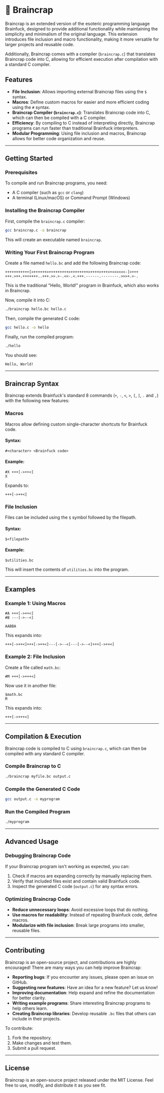 # 🧠 Braincrap

Braincrap is an extended version of the esoteric programming language Brainfuck, designed to provide additional functionality while maintaining the simplicity and minimalism of the original language. This extension introduces file inclusion and macro functionality, making it more versatile for larger projects and reusable code.  

Additionally, Braincrap comes with a compiler (`braincrap.c`) that translates Braincrap code into C, allowing for efficient execution after compilation with a standard C compiler.

## Features

- **File Inclusion**: Allows importing external Braincrap files using the `$` syntax.
- **Macros**: Define custom macros for easier and more efficient coding using the `#` syntax.
- **Braincrap Compiler (`braincrap.c`)**: Translates Braincrap code into C, which can then be compiled with a C compiler.
- **Efficiency**: By compiling to C instead of interpreting directly, Braincrap programs can run faster than traditional Brainfuck interpreters.
- **Modular Programming**: Using file inclusion and macros, Braincrap allows for better code organization and reuse.

---

## Getting Started

### Prerequisites

To compile and run Braincrap programs, you need:
- A C compiler (such as `gcc` or `clang`)
- A terminal (Linux/macOS) or Command Prompt (Windows)

### Installing the Braincrap Compiler

First, compile the `braincrap.c` compiler:
```sh
gcc braincrap.c -o braincrap
```
This will create an executable named `braincrap`.

### Writing Your First Braincrap Program

Create a file named `hello.bc` and add the following Braincrap code:
```brainfuck
+++++++++++[>++++++>+++++++++>++++++++>++++>+++>+<<<<<<-]>+++
+++.>++.+++++++..+++.>>.>-.<<-.<.+++.------.--------.>>>+.>-.
```
This is the traditional "Hello, World!" program in Brainfuck, which also works in Braincrap.

Now, compile it into C:
```sh
./braincrap hello.bc hello.c
```

Then, compile the generated C code:
```sh
gcc hello.c -o hello
```

Finally, run the compiled program:
```sh
./hello
```

You should see:
```
Hello, World!
```

---

## Braincrap Syntax

Braincrap extends Brainfuck's standard 8 commands (`+`, `-`, `<`, `>`, `[`, `]`, `.` and `,`) with the following new features:

### Macros

Macros allow defining custom single-character shortcuts for Brainfuck code.

#### Syntax:
```brainfuck
#<character> <Brainfuck code>
```
#### Example:
```brainfuck
#X +++[->++<]
X
```
Expands to:
```brainfuck
+++[->++<]
```

### File Inclusion

Files can be included using the `$` symbol followed by the filepath.

#### Syntax:
```brainfuck
$<filepath>
```
#### Example:
```brainfuck
$utilities.bc
```
This will insert the contents of `utilities.bc` into the program.

---

## Examples

### Example 1: Using Macros
```brainfuck
#A +++[->++<]  
#B ---[->--<]  

AABBA  
```
This expands into:
```brainfuck
+++[->++<]+++[->++<]---[->--<]---[->--<]+++[->++<]
```

### Example 2: File Inclusion
Create a file called `math.bc`:
```brainfuck
#M +++[->+++<]
```
Now use it in another file:
```brainfuck
$math.bc
M
```
This expands into:
```brainfuck
+++[->+++<]
```

---

## Compilation & Execution

Braincrap code is compiled to C using `braincrap.c`, which can then be compiled with any standard C compiler.

### Compile Braincrap to C
```sh
./braincrap myfile.bc output.c
```

### Compile the Generated C Code
```sh
gcc output.c -o myprogram
```

### Run the Compiled Program
```sh
./myprogram
```

---

## Advanced Usage

### Debugging Braincrap Code

If your Braincrap program isn't working as expected, you can:
1. Check if macros are expanding correctly by manually replacing them.
2. Verify that included files exist and contain valid Brainfuck code.
3. Inspect the generated C code (`output.c`) for any syntax errors.

### Optimizing Braincrap Code

- **Reduce unnecessary loops**: Avoid excessive loops that do nothing.
- **Use macros for readability**: Instead of repeating Brainfuck code, define macros.
- **Modularize with file inclusion**: Break large programs into smaller, reusable files.

---

## Contributing

Braincrap is an open-source project, and contributions are highly encouraged! There are many ways you can help improve Braincrap:

- **Reporting bugs**: If you encounter any issues, please open an issue on GitHub.
- **Suggesting new features**: Have an idea for a new feature? Let us know!
- **Improving documentation**: Help expand and refine the documentation for better clarity.
- **Writing example programs**: Share interesting Braincrap programs to help others learn.
- **Creating Braincrap libraries**: Develop reusable `.bc` files that others can include in their projects.

To contribute:
1. Fork the repository.
2. Make changes and test them.
3. Submit a pull request.

---

## License

Braincrap is an open-source project released under the MIT License. Feel free to use, modify, and distribute it as you see fit.